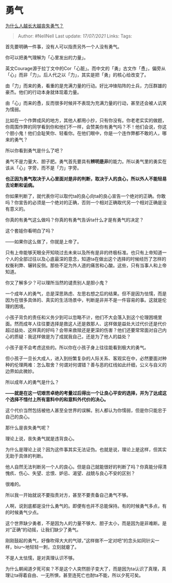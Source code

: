 # 勇气
[为什么人越长大越丧失勇气？](https://www.zhihu.com/question/282268634/answer/1655660160)


> Author: #NellNell 
> Last update: *17/07/2021* 
> Links:
> Tags: 

首先要明确一件事，没有人可以指责另外一个人没有勇气。

你可以把勇气理解为「心里发出的力量」。

英文Courage源于拉丁文中的Cor「心脏」。而中文的「勇」古文作「恿」，偏旁从「心」而非「力」。后人代之以「力」，其实是把「勇」的核心给改变了。

由「力」而来的勇，看重的是充满力量的行动。好比冲锋陷阵的士兵，力压群雄的豪杰。他们的行动本身就体现着力量。

由「心」而来的恿，反而很多时候并不表现为充满力量的行动，甚至还会被人讥笑为懦弱。

比如在一个作弊成风的地方，其他人都用小抄，只有你没有。你老老实实的做题，你周围作弊的同学看到你和他们不一样，会赞美你有勇气吗？不！他们会说，你这个胆小鬼！他们会耻笑你、轻看你。在他们眼中，你是一个连作弊都不敢的人，哪来的勇气？

所以你看到勇气是什么了吧？

勇气不是力量大、胆子肥。勇气首先要具有**辨明是非**的能力。所以勇气里的勇实在该从「心」字旁，而不是「力」字旁。

**也正因为勇气取决于人心里面对是非的判断，取决于人的良心，所以外人不能轻易去论断和诟病。**

你如果判断了，就代表你可以取代ta的良心向ta的良心宣告一个绝对的正确。你敢吗？你宣告的必须是一个绝对的正确，否则一个相对正确取代另一个相对正确是没有意义的。

你真的有勇气这么做吗？你真的有勇气告诉ta什么才是有勇气的决定？

这个套娃你看明白了吗？

——如果你这么做了，你就是上帝了。

只有上帝能够天眼全开知晓过去未来以及所有是非的终极标准。也只有上帝知道一个人的全部过往以及心底最深的意念，知道ta在做出这个选择的时候经历了怎样的权衡利弊、辗转反侧。那些不足为外人道的痛苦和心酸。这些，只有当事人和上帝知道。

你又了解多少？可以理所当然的谴责别人是胆小鬼？

一个成年人的勇气，总是深思熟虑、左思右想之后的结果。但不是因为怯懦，而是因为在很多具体的、真实的生活场景中，判断是非并不是一件容易的事。这就是伦理的困境。

小孩子背负的责任和义务少到可以忽略不计，他们不大会落入到这个伦理困境里面。然而成年人往往要选择是救这人还是救那人、这样做是益处大过代价还是代价超过益处、这样真的好吗？会带来救赎还是更深的伤害？他们还要常常面对自己内心的质疑：我这样做是为了成就我自己，还是为了他人的益处？

小孩子是不会考虑这些的。所以你在小孩子身上往往能看到极大的勇气。

但小孩子一旦长大成人，进入到纷繁复杂的人际关系、客观实在中，必然要面对种种的伦理两难：怎么取舍？何谓对何谓错？善与恶的红线如此纤细，公义与自义的边界如此微妙。

所以成年人的勇气是什么？

**——就是在这一切艰苦卓绝的考量过后得出一个让良心平安的选择，并为了达成这个选择不惜付上所有意料中的和意料外代价的决心。**

这个代价当然包括被他人甚至全世界的误解。别人都认为你懦弱，但是你只能忠于自己的良心。

那什么是丧失勇气呢？

理论上说，丧失勇气就是违背良心。

为什么是理论上说？因为这件事其实无法证伪。也就是说，理论上是这样，但其实无助于具体的判断。

他人自然无法判断另一个人的良心。但是自己就能很好的判断了吗？你真能分得清愧疚、伤心、失望、忿恨、妒忌、渴望、战兢与良心不安的区别？

很难的。

所以我一开始就说不要指责对方，甚至不要责备自己勇气不够。

人啊，说到底都是没什么勇气的。即便有也并不总能保持。有的时候勇气多点，有的时候勇气少点。

这个世界缺少勇者，不是因为人的力量不够大、胆子太小，而是因为是非难断。是对”正确“的动摇，让我们缺少了勇气。

刚刚鼓起的勇气，好像吹得大大的气球，”这样做不一定对吧“的念头如同针尖一样，biu～地轻轻一刺，立刻就瘪了。

不是人太怯懦，是对真理认识不够。

为什么朝闻道夕死可矣？不是这个人突然胆子变大了，而是因为ta认识了真理，真理让ta得着自由、一无所惧，甚至连死亡也耐ta不能，所以夕死可矣。